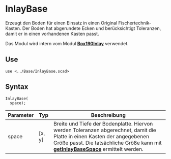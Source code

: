  # InlayBase

Erzeugt den Boden für einen Einsatz in einen Original Fischertechnik-Kasten. Der Boden hat abgerundete Ecken und berücksichtigt Toleranzen, damit er in einen vorhandenen Kasten passt.

Das Modul wird intern vom Modul [__Box190Inlay__](Box190Inlay.md) verwendet.

## Use
```
use <../Base/InlayBase.scad>
```

## Syntax
```
InlayBase(
  space);
```

| Parameter | Typ | Beschreibung |
| ------ | ------ | ------ |
| space | \[x, y] | Breite und Tiefe der Bodenplatte. Hiervon werden Toleranzen abgerechnet, damit die Platte in einen Kasten der angegebenen Größe passt. Die tatsächliche Größe kann mit [__getInlayBaseSpace__](getInlayBaseSpace.md) ermittelt werden. |